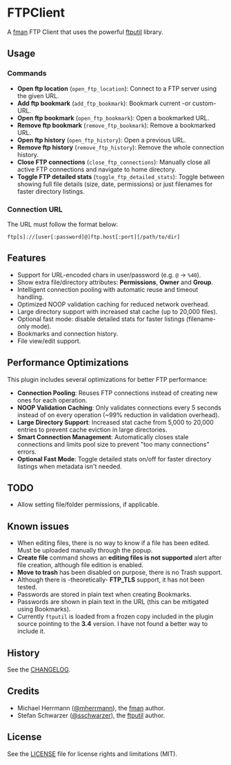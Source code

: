 # FTPClient

A [fman](https://fman.io/) FTP Client that uses the powerful [ftputil](https://ftputil.sschwarzer.net) library.

## Usage

### Commands

- **Open ftp location** (`open_ftp_location`): Connect to a FTP server using the given URL.
- **Add ftp bookmark** (`add_ftp_bookmark`): Bookmark current -or custom- URL.
- **Open ftp bookmark** (`open_ftp_bookmark`): Open a bookmarked URL.
- **Remove ftp bookmark** (`remove_ftp_bookmark`): Remove a bookmarked URL.
- **Open ftp history** (`open_ftp_history`): Open a previous URL.
- **Remove ftp history** (`remove_ftp_history`): Remove the whole connection history.
- **Close FTP connections** (`close_ftp_connections`): Manually close all active FTP connections and navigate to home directory.
- **Toggle FTP detailed stats** (`toggle_ftp_detailed_stats`): Toggle between showing full file details (size, date, permissions) or just filenames for faster directory listings.

### Connection URL

The URL must follow the format below:

```
ftp[s]://[user[:password]@]ftp.host[:port][/path/to/dir]
```

## Features
- Support for URL-encoded chars in user/password (e.g. `@` -> `%40`).
- Show extra file/directory attributes: **Permissions**, **Owner** and **Group**.
- Intelligent connection pooling with automatic reuse and timeout handling.
- Optimized NOOP validation caching for reduced network overhead.
- Large directory support with increased stat cache (up to 20,000 files).
- Optional fast mode: disable detailed stats for faster listings (filename-only mode).
- Bookmarks and connection history.
- File view/edit support.

## Performance Optimizations

This plugin includes several optimizations for better FTP performance:

- **Connection Pooling**: Reuses FTP connections instead of creating new ones for each operation.
- **NOOP Validation Caching**: Only validates connections every 5 seconds instead of on every operation (~99% reduction in validation overhead).
- **Large Directory Support**: Increased stat cache from 5,000 to 20,000 entries to prevent cache eviction in large directories.
- **Smart Connection Management**: Automatically closes stale connections and limits pool size to prevent "too many connections" errors.
- **Optional Fast Mode**: Toggle detailed stats on/off for faster directory listings when metadata isn't needed.

## TODO
- Allow setting file/folder permissions, if applicable.

## Known issues
- When editing files, there is no way to know if a file has been edited. Must be uploaded manually through the popup.
- **Create file** command shows an **editing files is not supported** alert after file creation, although file edition is enabled.
- **Move to trash** has been disabled on purpose, there is no Trash support.
- Although there is -theoretically- **FTP_TLS** support, it has not been tested.
- Passwords are stored in plain text when creating Bookmarks.
- Passwords are shown in plain text in the URL (this can be mitigated using Bookmarks).
- Currently `ftputil` is loaded from a frozen copy included in the plugin source pointing to the **3.4** version. I have not found a better way to include it.

## History

See the [CHANGELOG](CHANGELOG.md).

## Credits

- Michael Herrmann ([@mherrmann](https://github.com/mherrmann)), the [fman](https://fman.io/) author.
- Stefan Schwarzer ([@sschwarzer](https://pypi.org/user/sschwarzer/)), the [ftputil](https://ftputil.sschwarzer.net) author.

## License

See the [LICENSE](LICENSE.md) file for license rights and limitations (MIT).
